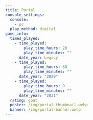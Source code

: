 ```yaml
---
title: Portal
console_settings:
  console:
    - pc
  play_method: digital
game_info:
  times_played:
    - time_played:
        play_time_hours: 20
        play_time_minutes: ""
      date_year: Legacy
    - time_played:
        play_time_hours: 60
        play_time_minutes: ""
      date_year: "2020"
    - time_played:
        play_time_hours: 9
        play_time_minutes: ""
      date_year: "2021"
  rating: goat
  poster: /img/portal-thumbnail.webp
  banner: /img/portal-banner.webp
---
```

